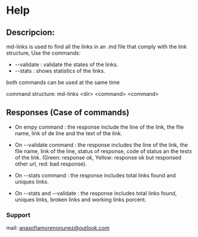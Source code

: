 # Help

## Descripcion:
md-links is used to find all the links in an .md file that comply with the link structure, Use the commands:

* --validate : validate the states of the links.
* --stats :  shows statistics of the links.

both commands can be used at the same time

command structure: md-links \<dir\> \<command\> \<command\>

## Responses (Case of commands)

* On empy command : the response include the line of the link, the file name, link of de line and the text of the link.

* On --validate command : the response includes the line of the link, the file name, link of the line, status of   response, code of status an the testx of the link.
(Green: response ok, Yellow: response ok but responsed other url, red: bad response).

* On --stats command :  the response includes total links found and uniques links.

* On --stats and --validate : the response includes total links found, uniques links, broken links and working links porcent.

### Support
mail: anasofiamorenonunez@outlook.com